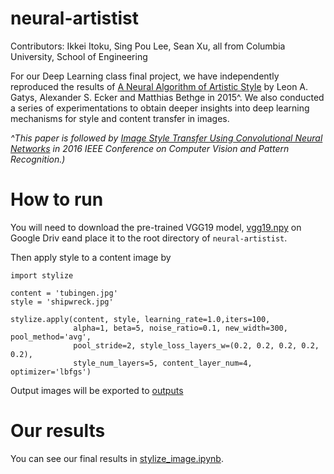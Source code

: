 # neural-artistist
Contributors: Ikkei Itoku, Sing Pou Lee, Sean Xu, all from Columbia University, School of Engineering

For our Deep Learning class final project, we have independently reproduced the results of [A Neural Algorithm of Artistic Style](https://arxiv.org/pdf/1508.06576.pdf) by Leon A. Gatys, Alexander S. Ecker and Matthias Bethge in 2015^. 
We also conducted a series of experimentations to obtain deeper insights into deep learning mechanisms for style and content transfer in images.

_^This paper is followed by [Image Style Transfer Using Convolutional Neural Networks](https://www.cv-foundation.org/openaccess/content_cvpr_2016/papers/Gatys_Image_Style_Transfer_CVPR_2016_paper.pdf) in 2016 IEEE Conference on Computer Vision and Pattern Recognition.)_


# How to run

You will need to download the pre-trained VGG19 model, [vgg19.npy](https://drive.google.com/open?id=1dvv0XiR1nmJVO06EdqLcesJoNYqIcPx7) on Google Driv eand place it to the root directory of `neural-artistist`.

Then apply style to a content image by

    import stylize

    content = 'tubingen.jpg'
    style = 'shipwreck.jpg'

    stylize.apply(content, style, learning_rate=1.0,iters=100,
                  alpha=1, beta=5, noise_ratio=0.1, new_width=300, pool_method='avg',
                  pool_stride=2, style_loss_layers_w=(0.2, 0.2, 0.2, 0.2, 0.2),
                  style_num_layers=5, content_layer_num=4, optimizer='lbfgs')

Output images will be exported to [outputs](outputs)

# Our results

You can see our final results in [stylize_image.ipynb](stylize_image.ipynb).
